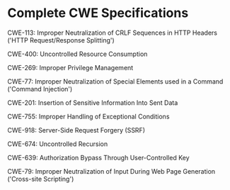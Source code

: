 

# Complete CWE Specifications

CWE-113: Improper Neutralization of CRLF Sequences in HTTP Headers ('HTTP Request/Response Splitting')

CWE-400: Uncontrolled Resource Consumption

CWE-269: Improper Privilege Management

CWE-77: Improper Neutralization of Special Elements used in a Command ('Command Injection')

CWE-201: Insertion of Sensitive Information Into Sent Data

CWE-755: Improper Handling of Exceptional Conditions

CWE-918: Server-Side Request Forgery (SSRF)

CWE-674: Uncontrolled Recursion

CWE-639: Authorization Bypass Through User-Controlled Key

CWE-79: Improper Neutralization of Input During Web Page Generation ('Cross-site Scripting')